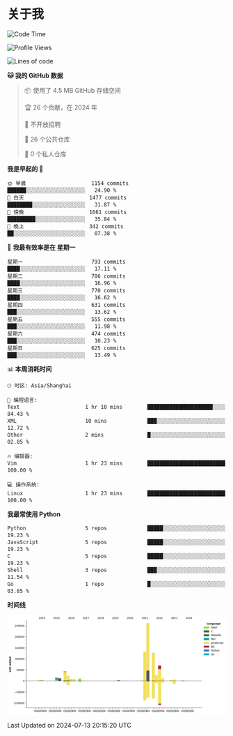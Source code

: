 # 关于我

<!--START_SECTION:waka-->
![Code Time](http://img.shields.io/badge/Code%20Time-866%20hrs%2010%20mins-blue)

![Profile Views](http://img.shields.io/badge/%E4%B8%AA%E4%BA%BA%E8%B5%84%E6%96%99%E8%A7%82%E7%9C%8B%E6%AC%A1%E6%95%B0-0-blue)

![Lines of code](https://img.shields.io/badge/%E4%BB%8E%E3%80%8CHello%20World%E3%80%8D%E8%B5%B7%E6%88%91%E5%B7%B2%E7%BB%8F%E5%86%99%E4%BA%86-762.2%20thousand%20%E8%A1%8C%E4%BB%A3%E7%A0%81-blue)

**🐱 我的 GitHub 数据** 

> 📦  使用了 4.5 MB GitHub 存储空间 
 > 
> 🏆 26 个贡献，在 2024 年
 > 
> 🚫 不开放招聘
 > 
> 📜 26 个公共仓库 
 > 
> 🔑 0 个私人仓库 
 > 
**我是早起的 🐤** 

```text
🌞 早晨                     1154 commits        ██████░░░░░░░░░░░░░░░░░░░   24.90 % 
🌆 白天                     1477 commits        ████████░░░░░░░░░░░░░░░░░   31.87 % 
🌃 傍晚                     1661 commits        █████████░░░░░░░░░░░░░░░░   35.84 % 
🌙 晚上                     342 commits         ██░░░░░░░░░░░░░░░░░░░░░░░   07.38 % 
```
📅 **我最有效率是在 星期一** 

```text
星期一                      793 commits         ████░░░░░░░░░░░░░░░░░░░░░   17.11 % 
星期二                      786 commits         ████░░░░░░░░░░░░░░░░░░░░░   16.96 % 
星期三                      770 commits         ████░░░░░░░░░░░░░░░░░░░░░   16.62 % 
星期四                      631 commits         ███░░░░░░░░░░░░░░░░░░░░░░   13.62 % 
星期五                      555 commits         ███░░░░░░░░░░░░░░░░░░░░░░   11.98 % 
星期六                      474 commits         ███░░░░░░░░░░░░░░░░░░░░░░   10.23 % 
星期日                      625 commits         ███░░░░░░░░░░░░░░░░░░░░░░   13.49 % 
```


📊 **本周消耗时间** 

```text
🕑︎ 时区: Asia/Shanghai

💬 编程语言: 
Text                     1 hr 10 mins        █████████████████████░░░░   84.43 % 
XML                      10 mins             ███░░░░░░░░░░░░░░░░░░░░░░   12.72 % 
Other                    2 mins              █░░░░░░░░░░░░░░░░░░░░░░░░   02.85 % 

🔥 编辑器: 
Vim                      1 hr 23 mins        █████████████████████████   100.00 % 

💻 操作系统: 
Linux                    1 hr 23 mins        █████████████████████████   100.00 % 
```

**我最常使用 Python** 

```text
Python                   5 repos             █████░░░░░░░░░░░░░░░░░░░░   19.23 % 
JavaScript               5 repos             █████░░░░░░░░░░░░░░░░░░░░   19.23 % 
C                        5 repos             █████░░░░░░░░░░░░░░░░░░░░   19.23 % 
Shell                    3 repos             ███░░░░░░░░░░░░░░░░░░░░░░   11.54 % 
Go                       1 repo              █░░░░░░░░░░░░░░░░░░░░░░░░   03.85 % 
```



**时间线**

![Lines of Code chart](https://raw.githubusercontent.com/Arondight/Arondight/master/assets/bar_graph.png)


 Last Updated on 2024-07-13 20:15:20 UTC
<!--END_SECTION:waka-->
